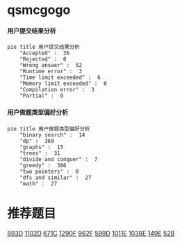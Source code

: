 # qsmcgogo

<!-- tabs:start -->



#### **用户提交结果分析**

```mermaid
pie title 用户提交结果分析
    "Accepted" :  36
    "Rejected" :  0
    "Wrong answer" :  52
    "Runtime error" :  3
    "Time limit exceeded" :  6
    "Memory limit exceeded" :  0
    "Compilation error" :  3
    "Partial" :  0
```

#### **用户做题类型偏好分析**

```mermaid
pie title 用户做题类型偏好分析
    "binary search" :  14
    "dp" :  369
    "graphs" :  15
    "trees" :  31
    "divide and conquer" :  7
    "greedy" :  386
    "two pointers" :  0
    "dfs and similar" :  27
    "math" :  27
```



<!-- tabs:end -->
# 推荐题目
[893D](https://codeforces.com/contest/893/problem/D)
[1102D](https://codeforces.com/contest/1102/problem/D)
[671C](https://codeforces.com/contest/671/problem/C)
[1290F](https://codeforces.com/contest/1290/problem/F)
[962F](https://codeforces.com/contest/962/problem/F)
[599D](https://codeforces.com/contest/599/problem/D)
[1011E](https://codeforces.com/contest/1011/problem/E)
[1038E](https://codeforces.com/contest/1038/problem/E)
[149E](https://codeforces.com/contest/149/problem/E)
[52B](https://codeforces.com/contest/52/problem/B)
